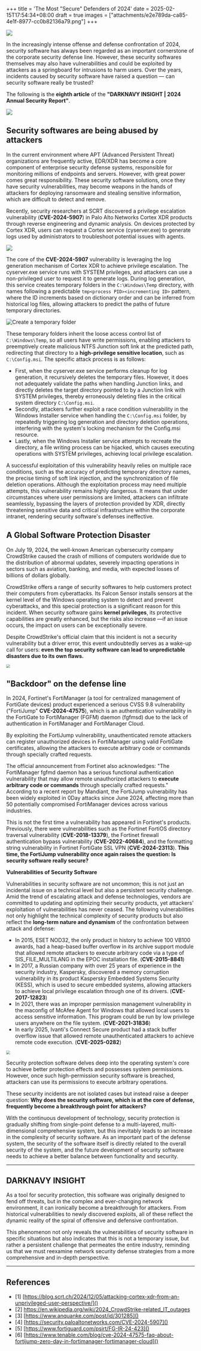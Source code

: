 +++
title = 'The Most "Secure" Defenders of 2024'
date = 2025-02-15T17:54:34+08:00
draft = true
images = ["attachments/e2e789da-ca85-4e1f-8977-cc0b82136a79.png"]
+++

![](attachments/c3723ecc-d423-40dc-8979-505749e10cd8.png)

In the increasingly intense offense and defense confrontation of 2024, security software has always been regarded as an important cornerstone of the corporate security defense line. However, these security softwares themselves may also have vulnerabilities and could be exploited by attackers as a springboard for intrusions to harm users. Over the years, incidents caused by security software have raised a question — can security software really be trusted?


The following is the **eighth article** of the **"DARKNAVY INSIGHT | 2024 Annual Security Report"**.

 ![](attachments/e2e789da-ca85-4e1f-8977-cc0b82136a79.png)


## Security softwares are being abused by attackers

In the current environment where APT (Advanced Persistent Threat) organizations are frequently active, EDR/XDR has become a core component of enterprise security defense systems, responsible for monitoring millions of endpoints and servers. However, with great power comes great responsibility. These security software solutions, once they have security vulnerabilities, may become weapons in the hands of attackers for deploying ransomware and stealing sensitive information, which are difficult to detect and remove.

Recently, security researchers at SCRT discovered a privilege escalation vulnerability (**CVE-2024-5907**) in Palo Alto Networks Cortex XDR products through reverse engineering and dynamic analysis. On devices protected by Cortex XDR, users can request a Cortex service (cyserver.exe) to generate logs used by administrators to troubleshoot potential issues with agents.

 <img src="attachments/6fb8a1ab-318e-4d0c-bc9f-d8b4d757eed1.webp" style="display: block; margin-left: auto; margin-right: auto; zoom: 100%;"/>

The core of the **CVE-2024-5907** vulnerability is leveraging the log generation mechanism of Cortex XDR to achieve privilege escalation. The cyserver.exe service runs with SYSTEM privileges, and attackers can use a non-privileged user to request it to generate logs. During log generation, this service creates temporary folders in the `C:\Windows\Temp` directory, with names following a predictable `tmp<process PID><incrementing ID>` pattern, where the ID increments based on dictionary order and can be inferred from historical log files, allowing attackers to predict the paths of future temporary directories.

 ![Create a temporary folder](attachments/dc9b8d5b-f346-4d11-8edd-c36ed10f3161.webp)

These temporary folders inherit the loose access control list of `C:\Windows\Temp`, so all users have write permissions, enabling attackers to preemptively create malicious NTFS Junction soft link at the predicted path, redirecting that directory to a **high-privilege sensitive location**, such as `C:\Config.msi`. The specific attack process is as follows:

* First, when the cyserver.exe service performs cleanup for log generation, it recursively deletes the temporary files. However, it does not adequately validate the paths when handling Junction links, and directly deletes the target directory pointed to by a Junction link with SYSTEM privileges, thereby erroneously deleting files in the critical system directory `C:\Config.msi`.
* Secondly, attackers further exploit a race condition vulnerability in the Windows Installer service when handling the `C:\Config.msi` folder, by repeatedly triggering log generation and directory deletion operations, interfering with the system's locking mechanism for the Config.msi resource.
* Lastly, when the Windows Installer service attempts to recreate the directory, a file writing process can be hijacked, which causes executing operations with SYSTEM privileges, achieving local privilege escalation.

A successful exploitation of this vulnerability heavily relies on multiple race conditions, such as the accuracy of predicting temporary directory names, the precise timing of soft link injection, and the synchronization of file deletion operations. Although the exploitation process may need multiple attempts, this vulnerability remains highly dangerous. It means that under circumstances where user permissions are limited, attackers can infiltrate seamlessly, bypassing the layers of protection provided by XDR, directly threatening sensitive data and critical infrastructure within the corporate intranet, rendering security software's defenses ineffective.


## A Global Software Protection Disaster

On July 19, 2024, the well-known American cybersecurity company CrowdStrike caused the crash of millions of computers worldwide due to the distribution of abnormal updates, severely impacting operations in sectors such as aviation, banking, and media, with expected losses of billions of dollars globally.

CrowdStrike offers a range of security softwares to help customers protect their computers from cyberattacks. Its Falcon Sensor installs sensors at the kernel level of the Windows operating system to detect and prevent cyberattacks, and this special protection is a significant reason for this incident. When security software gains **kernel privileges**, its protective capabilities are greatly enhanced, but the risks also increase —if an issue occurs, the impact on users can be exceptionally severe.

Despite CrowdStrike's official claim that this incident is not a security vulnerability but a driver error, this event undoubtedly serves as a wake-up call for users: **even the top security software can lead to unpredictable disasters due to its own flaws.**

 <img src="attachments/b8a2bb3d-9087-4237-a66e-28aadd4233b7.webp" style="display: block; margin-left: auto; margin-right: auto; zoom: 60%;"/>


## "Backdoor" on the defense line

In 2024, Fortinet's FortiManager (a tool for centralized management of FortiGate devices) product experienced a serious CVSS 9.8 vulnerability ("FortiJump" **CVE-2024-47575**), which is an authentication vulnerability in the FortiGate to FortiManager (FGFM) daemon (fgfmsd) due to the lack of authentication in FortiManager and FortiManager Cloud.


By exploiting the FortiJump vulnerability, unauthenticated remote attackers can register unauthorized devices in FortiManager using valid FortiGate certificates, allowing the attackers to execute arbitrary code or commands through specially crafted requests.


The official announcement from Fortinet also acknowledges: "The FortiManager fgfmd daemon has a serious functional authentication vulnerability that may allow remote unauthorized attackers to **execute arbitrary code or commands** through specially crafted requests." According to a recent report by Mandiant, the FortiJump vulnerability has been widely exploited in 0Day attacks since June 2024, affecting more than 50 potentially compromised FortiManager devices across various industries.


This is not the first time a vulnerability has appeared in Fortinet's products. Previously, there were vulnerabilities such as the Fortinet FortiOS directory traversal vulnerability (**CVE-2018-13379**), the Fortinet firewall authentication bypass vulnerability (**CVE-2022-40684**), and the formatting string vulnerability in Fortinet FortiGate SSL VPN (**CVE-2024-23113**). **This time, the FortiJump vulnerability once again raises the question: Is security software really secure?**


**Vulnerabilities of Security Software**

Vulnerabilities in security software are not uncommon; this is not just an incidental issue on a technical level but also a persistent security challenge. Amid the trend of escalating attack and defense technologies, vendors are committed to updating and optimizing their security products, yet attackers' exploitation of vulnerabilities has never ceased. The following vulnerabilities not only highlight the technical complexity of security products but also reflect the **long-term nature and dynamism** of the confrontation between attack and defense:

* In 2015, ESET NOD32, the only product in history to achieve 100 VB100 awards, had a heap-based buffer overflow in its archive support module that allowed remote attackers to execute arbitrary code via a type of SIS_FILE_MULTILANG in the EPOC installation file. (**CVE-2015-8841**)
* In 2017, a Russian company with over 25 years of experience in the security industry, Kaspersky, discovered a memory corruption vulnerability in its product Kaspersky Embedded Systems Security (KESS), which is used to secure embedded systems, allowing attackers to achieve local privilege escalation through one of its drivers. (**CVE-2017-12823**)
* In 2021, there was an improper permission management vulnerability in the maconfig of McAfee Agent for Windows that allowed local users to access sensitive information. This program could be run by low privilege users anywhere on the file system. (**CVE-2021-31836**)
* In early 2025, Ivanti's Connect Secure product had a stack buffer overflow issue that allowed remote unauthenticated attackers to achieve remote code execution. (**CVE-2025-0282**)

 <img src="attachments/605b6e48-dce5-4f84-b468-8bf61bc13673.webp" style="display: block; margin-left: auto; margin-right: auto; zoom: 60%;"/>

Security protection software delves deep into the operating system's core to achieve better protection effects and possesses system permissions. However, once such high-permission security software is breached, attackers can use its permissions to execute arbitrary operations.


These security incidents are not isolated cases but instead raise a deeper question: **Why does the security software, which is at the core of defense, frequently become a breakthrough point for attackers?**


With the continuous development of technology, security protection is gradually shifting from single-point defense to a multi-layered, multi-dimensional comprehensive system, but this inevitably leads to an increase in the complexity of security software. As an important part of the defense system, the security of the software itself is directly related to the overall security of the system, and the future development of security software needs to achieve a better balance between functionality and security.


---

## DARKNAVY INSIGHT

As a tool for security protection, this software was originally designed to fend off threats, but in the complex and ever-changing network environment, it can ironically become a breakthrough for attackers. From historical vulnerabilities to newly discovered exploits, all of these reflect the dynamic reality of the spiral of offensive and defensive confrontation.

This phenomenon not only reveals the vulnerabilities of security software in specific situations but also indicates that this is not a temporary issue, but rather a persistent challenge that permeates the entire industry, reminding us that we must reexamine network security defense strategies from a more comprehensive and in-depth perspective.


---

## References

* \[1\] [https://blog.scrt.ch/2024/12/05/attacking-cortex-xdr-from-an-unprivileged-user-perspective/]()
* \[2\] <https://en.wikipedia.org/wiki/2024_CrowdStrike-related_IT_outages>
* \[3\] [https://www.anquanke.com/post/id/301285]()
* \[4\] [https://security.paloaltonetworks.com/CVE-2024-5907]()
* \[5\] [https://www.fortiguard.com/psirt/FG-IR-24-423]()
* \[6\] [https://www.tenable.com/blog/cve-2024-47575-faq-about-fortijump-zero-day-in-fortimanager-fortimanager-cloud]()